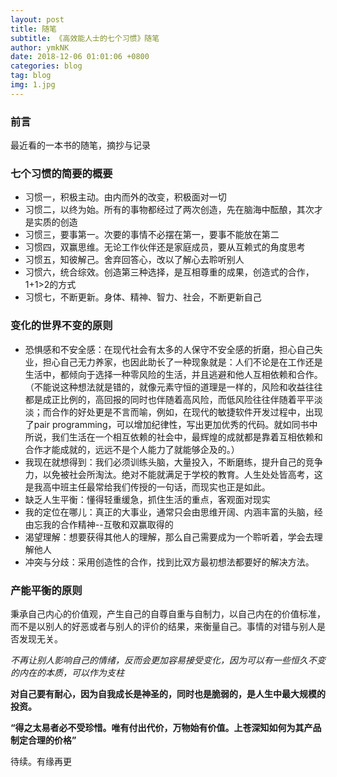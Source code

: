 ```yaml
---
layout: post
title: 随笔
subtitle: 《高效能人士的七个习惯》随笔
author: ymkNK
date: 2018-12-06 01:01:06 +0800
categories: blog
tag: blog
img: 1.jpg
---
```

### 前言
最近看的一本书的随笔，摘抄与记录

### 七个习惯的简要的概要
- 习惯一，积极主动。由内而外的改变，积极面对一切
- 习惯二，以终为始。所有的事物都经过了两次创造，先在脑海中酝酿，其次才是实质的创造
- 习惯三，要事第一。次要的事情不必摆在第一，要事不能放在第二
- 习惯四，双赢思维。无论工作伙伴还是家庭成员，要从互赖式的角度思考
- 习惯五，知彼解己。舍弃回答心，改以了解心去聆听别人
- 习惯六，统合综效。创造第三种选择，是互相尊重的成果，创造式的合作，1+1>2的方式
- 习惯七，不断更新。身体、精神、智力、社会，不断更新自己


### 变化的世界不变的原则
  + 恐惧感和不安全感：在现代社会有太多的人保守不安全感的折磨，担心自己失业，担心自己无力养家，也因此助长了一种现象就是：人们不论是在工作还是生活中，都倾向于选择一种零风险的生活，并且逃避和他人互相依赖和合作。（不能说这种想法就是错的，就像元素守恒的道理是一样的，风险和收益往往都是成正比例的，高回报的同时也伴随着高风险，而低风险往往伴随着平平淡淡；而合作的好处更是不言而喻，例如，在现代的敏捷软件开发过程中，出现了pair programming，可以增加纪律性，写出更加优秀的代码。就如同书中所说，我们生活在一个相互依赖的社会中，最辉煌的成就都是靠着互相依赖和合作才能成就的，远远不是个人能力了就能够企及的。）
  + 我现在就想得到：我们必须训练头脑，大量投入，不断磨练，提升自己的竞争力，以免被社会所淘汰。绝对不能就满足于学校的教育。人生处处皆高考，这是我高中班主任最常给我们传授的一句话，而现实也正是如此。
  + 缺乏人生平衡：懂得轻重缓急，抓住生活的重点，客观面对现实
  + 我的定位在哪儿：真正的大事业，通常只会由思维开阔、内涵丰富的头脑，经由忘我的合作精神--互敬和双赢取得的
  + 渴望理解：想要获得其他人的理解，那么自己需要成为一个聆听着，学会去理解他人
  + 冲突与分歧：采用创造性的合作，找到比双方最初想法都要好的解决方法。


### 产能平衡的原则
秉承自己内心的价值观，产生自己的自尊自重与自制力，以自己内在的价值标准，而不是以别人的好恶或者与别人的评价的结果，来衡量自己。事情的对错与别人是否发现无关。    

*不再让别人影响自己的情绪，反而会更加容易接受变化，因为可以有一些恒久不变的内在的本质，可以作为支柱*

**对自己要有耐心，因为自我成长是神圣的，同时也是脆弱的，是人生中最大规模的投资。**

**“得之太易者必不受珍惜。唯有付出代价，万物始有价值。上苍深知如何为其产品制定合理的价格”**

待续。有缘再更
